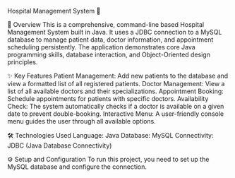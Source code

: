 Hospital Management System 🏥

📝 Overview
This is a comprehensive, command-line based Hospital Management System built in Java. It uses a JDBC connection to a MySQL database to manage patient data, doctor information, and appointment scheduling persistently. The application demonstrates core Java programming skills, database interaction, and Object-Oriented design principles.

✨ Key Features
Patient Management: Add new patients to the database and view a formatted list of all registered patients. 
Doctor Management: View a list of all available doctors and their specializations. 
Appointment Booking: Schedule appointments for patients with specific doctors. 
Availability Check: The system automatically checks if a doctor is available on a given date to prevent double-booking. 
Interactive Menu: A user-friendly console menu guides the user through all available options. 

🛠️ Technologies Used
Language: Java
Database: MySQL
Connectivity: JDBC (Java Database Connectivity)

⚙️ Setup and Configuration
To run this project, you need to set up the MySQL database and configure the connection.

